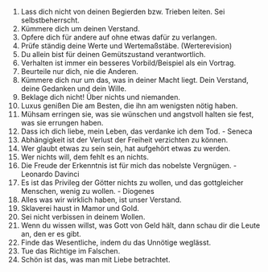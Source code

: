 1. Lass dich nicht von deinen Begierden bzw. Trieben leiten. Sei selbstbeherrscht.
2. Kümmere dich um deinen Verstand.
3. Opfere dich für andere auf ohne etwas dafür zu verlangen.
4. Prüfe ständig deine Werte und Wertemaßstäbe. (Werterevision)
5. Du allein bist für deinen Gemütszustand verantwortlich.
6. Verhalten ist immer ein besseres Vorbild/Beispiel als ein Vortrag.
7. Beurteile nur dich, nie die Anderen.
8. Kümmere dich nur um das, was in deiner Macht liegt. Dein Verstand, deine Gedanken und dein Wille.
9. Beklage dich nicht! Über nichts und niemanden.
10. Luxus genißen Die am Besten, die ihn am wenigsten nötig haben.
11. Mühsam erringen sie, was sie wünschen und angstvoll halten sie fest, was sie errungen haben.
12. Dass ich dich liebe, mein Leben, das verdanke ich dem Tod. - Seneca
13. Abhängigkeit ist der Verlust der Freiheit verzichten zu können.
14. Wer glaubt etwas zu sein sein, hat aufgehört etwas zu werden.
15. Wer nichts will, dem fehlt es an nichts.
16. Die Freude der Erkenntnis ist für mich das nobelste Vergnügen. - Leonardo Davinci
17. Es ist das Privileg der Götter nichts zu wollen, und das gottgleicher Menschen, wenig zu wollen. - Diogenes
18. Alles was wir wirklich haben, ist unser Verstand.
19. Sklaverei haust in Mamor und Gold.
20. Sei nicht verbissen in deinem Wollen.
21. Wenn du wissen willst, was Gott von Geld hält, dann schau dir die Leute an, den er es gibt.
22. Finde das Wesentliche, indem du das Unnötige weglässt.
23. Tue das Richtige im Falschen.
24. Schön ist das, was man mit Liebe betrachtet.